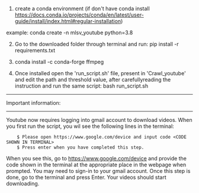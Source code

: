 1) create a conda environment (if don't have conda install https://docs.conda.io/projects/conda/en/latest/user-guide/install/index.html#regular-installation)

example: conda create -n mlsv_youtube python=3.8


2) Go to the downloaded folder through terminal and run: pip install -r requirements.txt
  
4) conda install -c conda-forge ffmpeg

5) Once installed open the 'run_script.sh' file, present in 'Crawl_youtube' and edit the path and threshold value, after carefullyreading the instruction and run the same script:
bash run_script.sh


******************************
Important information:
******************************

Youtube now requires logging into gmail account to download videos. When you first run the script, you wil see the following lines in the terminal:

		$ Please open https://www.google.com/device and input code <CODE SHOWN IN TERMINAL>
		$ Press enter when you have completed this step.

When you see this, go to https://www.google.com/device and provide the code shown in the terminal at the appropriate place in the webpage when prompted. You may need to sign-in to your gmail account. Once this step is done, go to the terminal and press Enter. Your videos should start downloading. 




